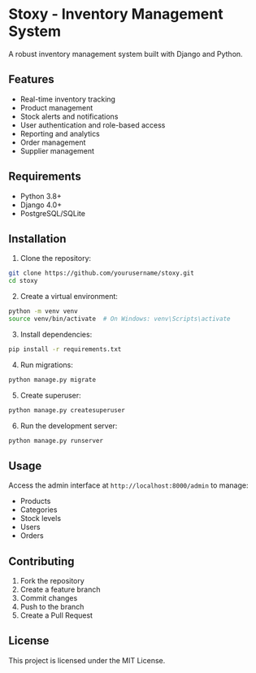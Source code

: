 # Stoxy - Inventory Management System

A robust inventory management system built with Django and Python.

## Features

- Real-time inventory tracking
- Product management
- Stock alerts and notifications
- User authentication and role-based access
- Reporting and analytics
- Order management
- Supplier management

## Requirements

- Python 3.8+
- Django 4.0+
- PostgreSQL/SQLite

## Installation

1. Clone the repository:
```bash
git clone https://github.com/yourusername/stoxy.git
cd stoxy
```

2. Create a virtual environment:
```bash
python -m venv venv
source venv/bin/activate  # On Windows: venv\Scripts\activate
```

3. Install dependencies:
```bash
pip install -r requirements.txt
```

4. Run migrations:
```bash
python manage.py migrate
```

5. Create superuser:
```bash
python manage.py createsuperuser
```

6. Run the development server:
```bash
python manage.py runserver
```

## Usage

Access the admin interface at `http://localhost:8000/admin` to manage:
- Products
- Categories
- Stock levels
- Users
- Orders

## Contributing

1. Fork the repository
2. Create a feature branch
3. Commit changes
4. Push to the branch
5. Create a Pull Request

## License

This project is licensed under the MIT License.
